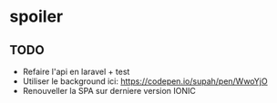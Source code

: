 # spoiler

## TODO

* Refaire l'api en laravel + test
* Utiliser le background ici: https://codepen.io/supah/pen/WwoYjO
* Renouveller la SPA sur derniere version IONIC
